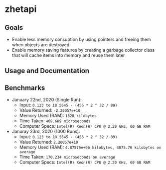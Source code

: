 # zhetapi

## Goals ##

 - Enable less memory consuption by using pointers and freeing them when objects are destroyed
 - Enable memory saving features by creating a garbage collector class that will cache items into memory and reuse them later

## Usage and Documentation ##

## Benchmarks ##

 * January 22nd, 2020 (Single Run):
   * Input: ```0.123 to 18.5645 - (456 * 2 ^ 32 / 89)```
   * Value Returned: ```-2.20057e+10```
   * Memory Used (RAM): ```1828 kilobytes```
   * Time Taken: ```469.689 microseconds```
   * Computer Specs: ```Intel(R) Xeon(R) CPU @ 2.20 GHz, 60 GB RAM```
 * Januray 23rd, 2020 (1000 Runs):
   * Input: ```0.123 to 18.5645 - (456 * 2 ^ 32 / 89)```
   * Value Returned: ```2.20057e+10```
   * Memory Used (RAM): ```4.87576e+06 kilobytes, 4875.76 kilobytes on average```
   * Time Taken: ```170.234 microseconds on average```
   * Computer Specs: ```Intel(R) Xeon(R) CPU @ 2.20 GHz, 60 GB RAM```
